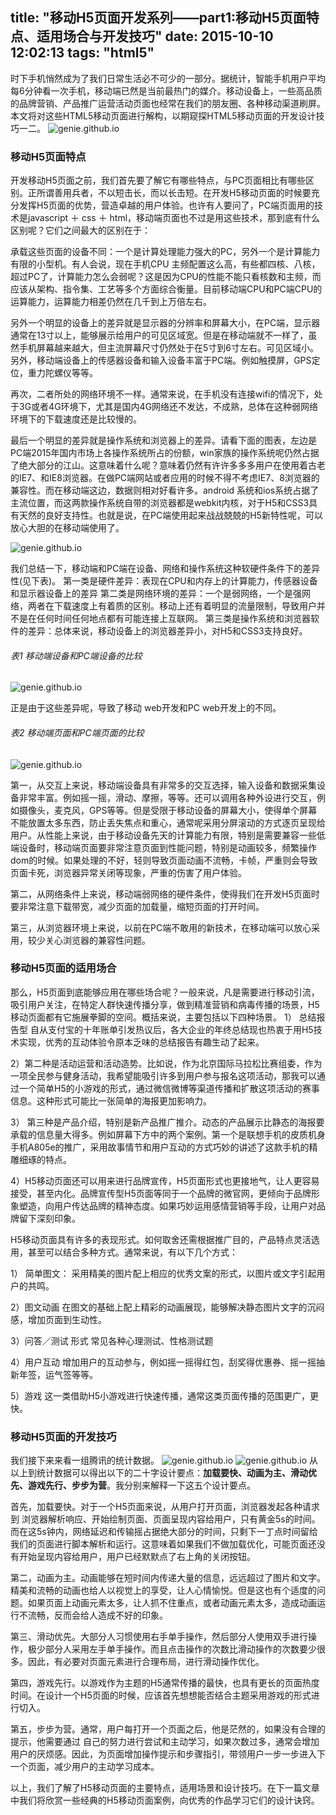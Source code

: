title: "移动H5页面开发系列——part1:移动H5页面特点、适用场合与开发技巧"
date: 2015-10-10 12:02:13
tags: "html5"
---
时下手机悄然成为了我们日常生活必不可少的一部分。据统计，智能手机用户平均每6分钟看一次手机，移动端已然是当前最热门的媒介。移动设备上，一些高品质的品牌营销、产品推广运营活动页面也经常在我们的朋友圈、各种移动渠道刷屏。本文将对这些HTML5移动页面进行解构，以期窥探HTML5移动页面的开发设计技巧一二。
![genie.github.io](/assets/57.png)
<!--more--> 

### 移动H5页面特点
开发移动H5页面之前，我们首先要了解它有哪些特点，与PC页面相比有哪些区别。正所谓善用兵者，不以短击长，而以长击短。在开发H5移动页面的时候要充分发挥H5页面的优势，营造卓越的用户体验。也许有人要问了，PC端页面用的技术是javascript ＋ css ＋ html，移动端页面也不过是用这些技术，那到底有什么区别呢？它们之间最大的区别在于：

承载这些页面的设备不同：一个是计算处理能力强大的PC，另外一个是计算能力有限的小型机。有人会说，现在手机CPU 主频配置这么高，有些都四核、八核，超过PC了，计算能力怎么会弱呢？这是因为CPU的性能不能只看核数和主频，而应该从架构、指令集、工艺等多个方面综合衡量。目前移动端CPU和PC端CPU的运算能力，运算能力相差仍然在几千到上万倍左右。

另外一个明显的设备上的差异就是显示器的分辨率和屏幕大小，在PC端，显示器通常在13寸以上，能够展示给用户的可见区域宽。但是在移动端就不一样了，虽然手机屏幕越来越大，但主流屏幕尺寸仍然处于在5寸到6寸左右。可见区域小。另外，移动端设备上的传感器设备和输入设备丰富于PC端。例如触摸屏，GPS定位，重力陀螺仪等等。

再次，二者所处的网络环境不一样。通常来说，在手机没有连接wifi的情况下，处于3G或者4G环境下，尤其是国内4G网络还不发达，不成熟，总体在这种弱网络环境下的下载速度还是比较慢的。

最后一个明显的差异就是操作系统和浏览器上的差异。请看下面的图表，左边是PC端2015年国内市场上各操作系统所占的份额，win家族的操作系统呢仍然占据了绝大部分的江山。这意味着什么呢？意味着仍然有许许多多多用户在使用着古老的IE7、和IE8浏览器。在做PC端网站或者应用的时候不得不考虑IE7、8浏览器的兼容性。而在移动端这边，数据则相对好看许多。android 系统和ios系统占据了主流位置，而这两款操作系统自带的浏览器都是webkit内核，对于H5和CSS3具有天然的良好支持性。也就是说，在PC端使用起来战战兢兢的H5新特性呢，可以放心大胆的在移动端使用了。

![genie.github.io](/assets/52.png)

我们总结一下，移动端和PC端在设备、网络和操作系统这种软硬件条件下的差异性(见下表)。
第一类是硬件差异：表现在CPU和内存上的计算能力，传感器设备和显示器设备上的差异
第二类是网络环境的差异：一个是弱网络，一个是强网络，两者在下载速度上有着质的区别。移动上还有着明显的流量限制，导致用户并不是在任何时间任何地点都有可能连接上互联网。
第三类是操作系统和浏览器软件的差异：总体来说，移动设备上的浏览器差异小，对H5和CSS3支持良好。

###### 表1  移动端设备和PC端设备的比较
![genie.github.io](/assets/53.png)

正是由于这些差异呢，导致了移动 web开发和PC web开发上的不同。

###### 表2  移动端页面和PC端页面的比较
![genie.github.io](/assets/54.png)

第一，从交互上来说，移动端设备具有非常多的交互选择，输入设备和数据采集设备非常丰富。例如摇一摇，滑动、摩擦，等等。还可以调用各种外设进行交互，例如摄像头，麦克风，GPS等等。但是受限于移动设备的屏幕大小，使得单个屏幕不能放置太多东西，防止丢失焦点和重心，通常呢采用分屏滚动的方式逐页呈现给用户。从性能上来说，由于移动设备先天的计算能力有限，特别是需要兼容一些低端设备时，移动端页面要非常注意页面到性能问题，特别是动画较多，频繁操作dom的时候。如果处理的不好，轻则导致页面动画不流畅，卡帧，严重则会导致页面卡死，浏览器异常关闭等现象，严重的伤害了用户体验。

第二，从网络条件上来说，移动端弱网络的硬件条件，使得我们在开发H5页面时要非常注意下载带宽，减少页面的加载量，缩短页面的打开时间。

第三，从浏览器环境上来说，以前在PC端不敢用的新技术，在移动端可以放心采用，较少关心浏览器的兼容性问题。


### 移动H5页面的适用场合
那么，H5页面到底能够应用在哪些场合呢？一般来说，凡是需要进行移动引流，吸引用户关注，在特定人群快速传播分享，做到精准营销和病毒传播的场景，H5移动页面都有它施展拳脚的空间。概括来说，主要包括以下四种场景。
1） 总结报告型
自从支付宝的十年账单引发热议后，各大企业的年终总结现也热衷于用H5技术实现，优秀的互动体验令原本乏味的总结报告有趣生动了起来。

2）第二种是活动运营和活动造势。比如说，作为北京国际马拉松比赛组委，作为一项全民参与健身活动，我希望能吸引许多到用户参与报名这项活动，那我可以通过一个简单H5的小游戏的形式，通过微信微博等渠道传播和扩散这项活动的赛事信息。这种形式可能比一张简单的海报更加影响力。

3） 第三种是产品介绍，特别是新产品推广推介。动态的产品展示比静态的海报要承载的信息量大得多。例如屏幕下方中的两个案例。第一个是联想手机的皮质机身手机A805e的推广，采用故事情节和用户互动的方式巧妙的讲述了这款手机的精雕细琢的特点。

4）H5移动页面还可以用来进行品牌宣传，H5页面形式也更接地气，让人更容易接受，甚至内化。品牌宣传型H5页面等同于一个品牌的微官网，更倾向于品牌形象塑造，向用户传达品牌的精神态度。如果巧妙运用感情营销等手段，让用户对品牌留下深刻印象。

H5移动页面具有许多的表现形式。如何取舍还需根据推广目的，产品特点灵活选用，甚至可以结合多种方式。通常来说，有以下几个方式：

1） 简单图文：
采用精美的图片配上相应的优秀文案的形式，以图片或文字引起用户的共鸣。

2）图文动画
在图文的基础上配上精彩的动画展现，能够解决静态图片文字的沉闷感，增加页面到生动性。

3）问答／测试 形式
常见各种心理测试、性格测试题

4）用户互动
增加用户的互动参与，例如摇一摇得红包，刮奖得优惠券、摇一摇抽新年签，运气签等等。

5）游戏
这一类借助H5小游戏进行快速传播，通常这类页面传播的范围更广，更快。


### 移动H5页面的开发技巧
我们接下来来看一组腾讯的统计数据。
![genie.github.io](/assets/55.png)
![genie.github.io](/assets/56.png)
从以上到统计数据可以得出以下的二十字设计要点：**加载要快、动画为主、滑动优先、游戏先行、步步为营**。我分别来解释一下这五个设计要点。

首先，加载要快。对于一个H5页面来说，从用户打开页面，浏览器发起各种请求 到 浏览器解析响应、开始绘制页面、页面呈现内容给用户，只有黄金5s的时间。而在这5s钟内，网络延迟和传输摇占据绝大部分的时间，只剩下一丁点时间留给我们的页面进行脚本解析和运行。这意味着如果我们不做加载优化，可能页面还没有开始呈现内容给用户，用户已经默默点了右上角的关闭按钮。

第二，动画为主。动画能够在短时间内传递大量的信息，远远超过了图片和文字。精美和流畅的动画也给人以视觉上的享受，让人心情愉悦。但是这也有个适度的问题。如果页面上动画元素太多，让人抓不住重点，或者动画元素太多，造成动画运行不流畅，反而会给人造成不好的印象。

第三、滑动优先。大部分人习惯使用右手单手操作，然后部分人使用双手进行操作，极少部分人采用左手单手操作。而且点击操作的次数比滑动操作的次数要少很多。因此，有必要对页面元素进行合理布局，进行滑动操作优化。

第四，游戏先行。以游戏作为主题的H5通常传播的最快，也具有更长的页面热度时间。在设计一个H5页面的时候，应该首先想想能否结合主题采用游戏的形式进行切入。

第五，步步为营。通常，用户每打开一个页面之后，他是茫然的，如果没有合理的提示，他需要通过 自己的努力进行尝试和主动学习，如果次数过多，通常会增加用户的厌烦感。因此，为页面增加操作提示和步骤指引，带领用户一步一步进入下一个页面，减少用户的主动学习成本。

以上，我们了解了H5移动页面的主要特点，适用场景和设计技巧。在下一篇文章中我们将欣赏一些经典的H5移动页面案例，向优秀的作品学习它们的设计诀窍。







